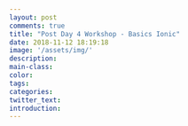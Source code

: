 ```yaml
---
layout: post
comments: true
title: "Post Day 4 Workshop - Basics Ionic"
date: 2018-11-12 18:19:18
image: '/assets/img/'
description:
main-class:
color:
tags:
categories:
twitter_text:
introduction:
---
```

